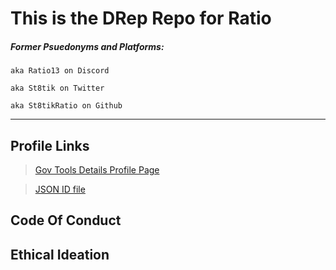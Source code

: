# This is the DRep Repo for Ratio

##### Former Psuedonyms and Platforms:
`aka Ratio13 on Discord`

`aka St8tik on Twitter`

`aka St8tikRatio on Github`

---

## Profile Links
> [Gov Tools Details Profile Page](https://gov.tools/connected/drep_directory/drep1zagwghdf0q2yz0ra70p6zgvmug9zns2yxefygsfn6suq5qvgqq0)

> [JSON ID file](https://github.com/st8tikratio/cardano_DRep/blob/main/Ratio%20-%20aka%20St8t.jsonld)

## Code Of Conduct


## Ethical Ideation
